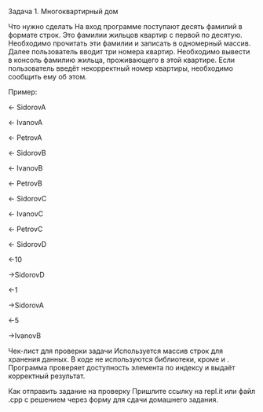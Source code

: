 Задача 1. Многоквартирный дом


Что нужно сделать
На вход программе поступают десять фамилий в формате строк. Это фамилии жильцов квартир с первой по десятую. Необходимо прочитать эти фамилии и записать в одномерный массив. Далее пользователь вводит три номера квартир. Необходимо вывести в консоль фамилию жильца, проживающего в этой квартире. Если пользователь введёт некорректный номер квартиры, необходимо сообщить ему об этом.



Пример:

← SidorovA

← IvanovA

← PetrovA

← SidorovB

← IvanovB

← PetrovB

← SidorovC

← IvanovC

← PetrovC

← SidorovD

←10

→SidorovD

←1

→SidorovA

←5

→IvanovB



Чек-лист для проверки задачи
Используется массив строк для хранения данных.
В коде не используются библиотеки, кроме <iostream> и <string>.
Программа проверяет доступность элемента по индексу и выдаёт корректный результат.


Как отправить задание на проверку
Пришлите ссылку на repl.it или файл .срр с решением через форму для сдачи домашнего задания.



